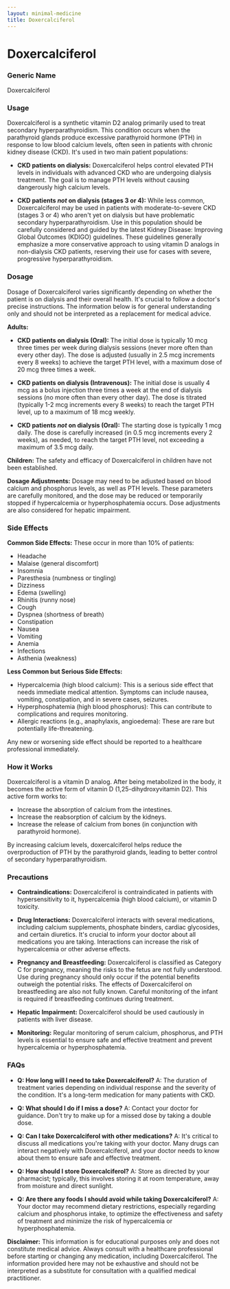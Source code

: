 ```yaml
---
layout: minimal-medicine
title: Doxercalciferol
---
```


# Doxercalciferol
### Generic Name
Doxercalciferol

### Usage

Doxercalciferol is a synthetic vitamin D2 analog primarily used to treat secondary hyperparathyroidism.  This condition occurs when the parathyroid glands produce excessive parathyroid hormone (PTH) in response to low blood calcium levels, often seen in patients with chronic kidney disease (CKD).  It's used in two main patient populations:

* **CKD patients on dialysis:** Doxercalciferol helps control elevated PTH levels in individuals with advanced CKD who are undergoing dialysis treatment.  The goal is to manage PTH levels without causing dangerously high calcium levels.

* **CKD patients *not* on dialysis (stages 3 or 4):**  While less common, Doxercalciferol may be used in patients with moderate-to-severe CKD (stages 3 or 4) who aren't yet on dialysis but have problematic secondary hyperparathyroidism.  Use in this population should be carefully considered and guided by the latest Kidney Disease: Improving Global Outcomes (KDIGO) guidelines.  These guidelines generally emphasize a more conservative approach to using vitamin D analogs in non-dialysis CKD patients, reserving their use for cases with severe, progressive hyperparathyroidism.


### Dosage

Dosage of Doxercalciferol varies significantly depending on whether the patient is on dialysis and their overall health.  It's crucial to follow a doctor's precise instructions.  The information below is for general understanding only and should not be interpreted as a replacement for medical advice.

**Adults:**

* **CKD patients on dialysis (Oral):**  The initial dose is typically 10 mcg three times per week during dialysis sessions (never more often than every other day).  The dose is adjusted (usually in 2.5 mcg increments every 8 weeks) to achieve the target PTH level, with a maximum dose of 20 mcg three times a week.

* **CKD patients on dialysis (Intravenous):** The initial dose is usually 4 mcg as a bolus injection three times a week at the end of dialysis sessions (no more often than every other day).  The dose is titrated (typically 1-2 mcg increments every 8 weeks) to reach the target PTH level, up to a maximum of 18 mcg weekly.

* **CKD patients *not* on dialysis (Oral):**  The starting dose is typically 1 mcg daily.  The dose is carefully increased (in 0.5 mcg increments every 2 weeks), as needed, to reach the target PTH level, not exceeding a maximum of 3.5 mcg daily.

**Children:**  The safety and efficacy of Doxercalciferol in children have not been established.

**Dosage Adjustments:**  Dosage may need to be adjusted based on blood calcium and phosphorus levels, as well as PTH levels.  These parameters are carefully monitored, and the dose may be reduced or temporarily stopped if hypercalcemia or hyperphosphatemia occurs.  Dose adjustments are also considered for hepatic impairment.


### Side Effects

**Common Side Effects:**  These occur in more than 10% of patients:

* Headache
* Malaise (general discomfort)
* Insomnia
* Paresthesia (numbness or tingling)
* Dizziness
* Edema (swelling)
* Rhinitis (runny nose)
* Cough
* Dyspnea (shortness of breath)
* Constipation
* Nausea
* Vomiting
* Anemia
* Infections
* Asthenia (weakness)


**Less Common but Serious Side Effects:**

* Hypercalcemia (high blood calcium): This is a serious side effect that needs immediate medical attention. Symptoms can include nausea, vomiting, constipation, and in severe cases, seizures.
* Hyperphosphatemia (high blood phosphorus): This can contribute to complications and requires monitoring.
* Allergic reactions (e.g., anaphylaxis, angioedema):  These are rare but potentially life-threatening.

Any new or worsening side effect should be reported to a healthcare professional immediately.


### How it Works

Doxercalciferol is a vitamin D analog.  After being metabolized in the body, it becomes the active form of vitamin D (1,25-dihydroxyvitamin D2). This active form works to:

* Increase the absorption of calcium from the intestines.
* Increase the reabsorption of calcium by the kidneys.
* Increase the release of calcium from bones (in conjunction with parathyroid hormone).

By increasing calcium levels, doxercalciferol helps reduce the overproduction of PTH by the parathyroid glands, leading to better control of secondary hyperparathyroidism.


### Precautions

* **Contraindications:**  Doxercalciferol is contraindicated in patients with hypersensitivity to it, hypercalcemia (high blood calcium), or vitamin D toxicity.

* **Drug Interactions:** Doxercalciferol interacts with several medications, including calcium supplements, phosphate binders, cardiac glycosides, and certain diuretics.  It's crucial to inform your doctor about all medications you are taking.  Interactions can increase the risk of hypercalcemia or other adverse effects.

* **Pregnancy and Breastfeeding:** Doxercalciferol is classified as Category C for pregnancy, meaning the risks to the fetus are not fully understood.  Use during pregnancy should only occur if the potential benefits outweigh the potential risks. The effects of Doxercalciferol on breastfeeding are also not fully known.  Careful monitoring of the infant is required if breastfeeding continues during treatment.

* **Hepatic Impairment:** Doxercalciferol should be used cautiously in patients with liver disease.

* **Monitoring:** Regular monitoring of serum calcium, phosphorus, and PTH levels is essential to ensure safe and effective treatment and prevent hypercalcemia or hyperphosphatemia.



### FAQs

* **Q: How long will I need to take Doxercalciferol?** A: The duration of treatment varies depending on individual response and the severity of the condition.  It's a long-term medication for many patients with CKD.

* **Q: What should I do if I miss a dose?** A: Contact your doctor for guidance.  Don't try to make up for a missed dose by taking a double dose.

* **Q: Can I take Doxercalciferol with other medications?** A:  It's critical to discuss all medications you're taking with your doctor.  Many drugs can interact negatively with Doxercalciferol, and your doctor needs to know about them to ensure safe and effective treatment.

* **Q: How should I store Doxercalciferol?** A: Store as directed by your pharmacist; typically, this involves storing it at room temperature, away from moisture and direct sunlight.

* **Q: Are there any foods I should avoid while taking Doxercalciferol?** A:  Your doctor may recommend dietary restrictions, especially regarding calcium and phosphorus intake, to optimize the effectiveness and safety of treatment and minimize the risk of hypercalcemia or hyperphosphatemia.


**Disclaimer:** This information is for educational purposes only and does not constitute medical advice.  Always consult with a healthcare professional before starting or changing any medication, including Doxercalciferol.  The information provided here may not be exhaustive and should not be interpreted as a substitute for consultation with a qualified medical practitioner.
